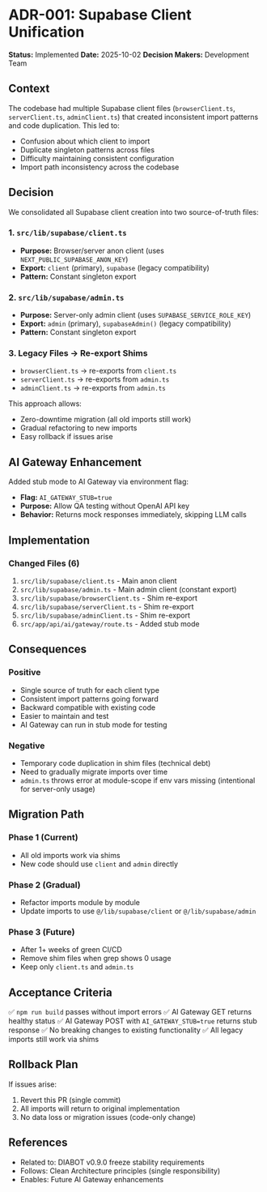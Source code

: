 # ADR-001: Supabase Client Unification

**Status:** Implemented
**Date:** 2025-10-02
**Decision Makers:** Development Team

## Context

The codebase had multiple Supabase client files (`browserClient.ts`, `serverClient.ts`, `adminClient.ts`) that created inconsistent import patterns and code duplication. This led to:

- Confusion about which client to import
- Duplicate singleton patterns across files
- Difficulty maintaining consistent configuration
- Import path inconsistency across the codebase

## Decision

We consolidated all Supabase client creation into two source-of-truth files:

### 1. `src/lib/supabase/client.ts`
- **Purpose:** Browser/server anon client (uses `NEXT_PUBLIC_SUPABASE_ANON_KEY`)
- **Export:** `client` (primary), `supabase` (legacy compatibility)
- **Pattern:** Constant singleton export

### 2. `src/lib/supabase/admin.ts`
- **Purpose:** Server-only admin client (uses `SUPABASE_SERVICE_ROLE_KEY`)
- **Export:** `admin` (primary), `supabaseAdmin()` (legacy compatibility)
- **Pattern:** Constant singleton export

### 3. Legacy Files → Re-export Shims
- `browserClient.ts` → re-exports from `client.ts`
- `serverClient.ts` → re-exports from `admin.ts`
- `adminClient.ts` → re-exports from `admin.ts`

This approach allows:
- Zero-downtime migration (all old imports still work)
- Gradual refactoring to new imports
- Easy rollback if issues arise

## AI Gateway Enhancement

Added stub mode to AI Gateway via environment flag:
- **Flag:** `AI_GATEWAY_STUB=true`
- **Purpose:** Allow QA testing without OpenAI API key
- **Behavior:** Returns mock responses immediately, skipping LLM calls

## Implementation

### Changed Files (6)
1. `src/lib/supabase/client.ts` - Main anon client
2. `src/lib/supabase/admin.ts` - Main admin client (constant export)
3. `src/lib/supabase/browserClient.ts` - Shim re-export
4. `src/lib/supabase/serverClient.ts` - Shim re-export
5. `src/lib/supabase/adminClient.ts` - Shim re-export
6. `src/app/api/ai/gateway/route.ts` - Added stub mode

## Consequences

### Positive
- Single source of truth for each client type
- Consistent import patterns going forward
- Backward compatible with existing code
- Easier to maintain and test
- AI Gateway can run in stub mode for testing

### Negative
- Temporary code duplication in shim files (technical debt)
- Need to gradually migrate imports over time
- `admin.ts` throws error at module-scope if env vars missing (intentional for server-only usage)

## Migration Path

### Phase 1 (Current)
- All old imports work via shims
- New code should use `client` and `admin` directly

### Phase 2 (Gradual)
- Refactor imports module by module
- Update imports to use `@/lib/supabase/client` or `@/lib/supabase/admin`

### Phase 3 (Future)
- After 1+ weeks of green CI/CD
- Remove shim files when grep shows 0 usage
- Keep only `client.ts` and `admin.ts`

## Acceptance Criteria

✅ `npm run build` passes without import errors
✅ AI Gateway GET returns healthy status
✅ AI Gateway POST with `AI_GATEWAY_STUB=true` returns stub response
✅ No breaking changes to existing functionality
✅ All legacy imports still work via shims

## Rollback Plan

If issues arise:
1. Revert this PR (single commit)
2. All imports will return to original implementation
3. No data loss or migration issues (code-only change)

## References

- Related to: DIABOT v0.9.0 freeze stability requirements
- Follows: Clean Architecture principles (single responsibility)
- Enables: Future AI Gateway enhancements

